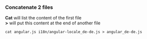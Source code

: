 ### Concatenate 2 files 
**Cat** will list the content of the first file    
**>** will put this content at the end of another file

````shell
cat angular.js i18n/angular-locale_de-de.js > angular_de-de.js
````

